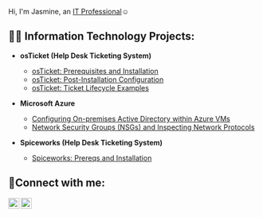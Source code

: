 <hi>Hi, I'm Jasmine, an <a href="https://www.linkedin.com/in/jasmine-mobasser-8b75452a1/)">IT Professional</a>☺</hi>

<h2>👨‍💻 Information Technology Projects:</h2>

- <b>osTicket (Help Desk Ticketing System)</b>
  - [osTicket: Prerequisites and Installation](https://github.com/j4sm1ne02/osticket-prereqs)
  - [osTicket: Post-Installation Configuration](https://github.com/j4sm1ne02/post-install-config)
  - [osTicket: Ticket Lifecycle Examples](https://github.com/j4sm1ne02/ticket-lifecycle)
- <b>Microsoft Azure</b>
  - [Configuring On-premises Active Directory within Azure VMs](https://github.com/j4sm1ne02/configure-ad)
  - [Network Security Groups (NSGs) and Inspecting Network Protocols](https://github.com/j4sm1ne02/azure-network-protocols)

- <b>Spiceworks (Help Desk Ticketing System)</b>
  - [Spiceworks: Prereqs and Installation](https://github.com/j4sm1ne02/spice-prereqs)

<h2>🤳Connect with me:</h2>

[<img align="left" alt="Jasmine | LinkedIn" width="22px" src="https://cdn.jsdelivr.net/npm/simple-icons@v3/icons/linkedin.svg" />][linkedin]
[<img align="left" alt="Jasmine | Instagram" width="22px" src="https://cdn.jsdelivr.net/npm/simple-icons@v3/icons/instagram.svg" />][instagram]

[instagram]: https://www.instagram.com/j4sm1ne02
[linkedin]: https://www.linkedin.com/in/jasmine-mobasser-8b75452a1/
